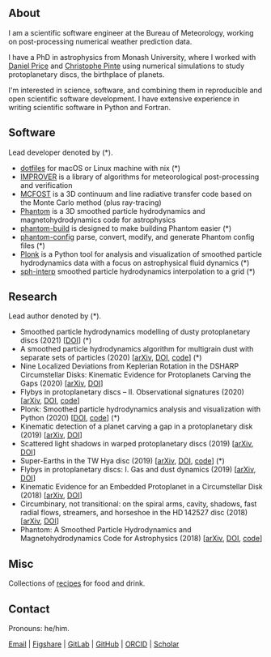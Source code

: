 ## About

I am a scientific software engineer at the Bureau of Meteorology, working on post-processing numerical weather prediction data.

I have a PhD in astrophysics from Monash University, where I worked with [Daniel Price](https://research.monash.edu/en/persons/daniel-price) and [Christophe Pinte](https://research.monash.edu/en/persons/christophe-pinte) using numerical simulations to study protoplanetary discs, the birthplace of planets.

I'm interested in science, software, and combining them in reproducible and open scientific software development. I have extensive experience in writing scientific software in Python and Fortran.

## Software

Lead developer denoted by (*).

- [dotfiles](https://github.com/dmentipl/dotfiles) for macOS or Linux machine with nix (*)
- [IMPROVER](https://github.com/metoppv/improver) is a library of algorithms for meteorological post-processing and verification
- [MCFOST](https://github.com/cpinte/mcfost) is a 3D continuum and line radiative transfer code based on the Monte Carlo method (plus ray-tracing)
- [Phantom](https://github.com/danieljprice/phantom) is a 3D smoothed particle hydrodynamics and magnetohydrodynamics code for astrophysics
- [phantom-build](https://github.com/dmentipl/phantom-build) is designed to make building Phantom easier (*)
- [phantom-config](https://github.com/dmentipl/phantom-config) parse, convert, modify, and generate Phantom config files (*)
- [Plonk](https://github.com/dmentipl/plonk) is a Python tool for analysis and visualization of smoothed particle hydrodynamics data with a focus on astrophysical fluid dynamics (*)
- [sph-interp](https://github.com/dmentipl/sph-interp) smoothed particle hydrodynamics interpolation to a grid (*)

## Research

Lead author denoted by (*).

- Smoothed particle hydrodynamics modelling of dusty protoplanetary discs (2021) [[DOI](https://bridges.monash.edu/articles/thesis/Smoothed_particle_hydrodynamics_modelling_of_dusty_protoplanetary_discs/13834760)] (*)
- A smoothed particle hydrodynamics algorithm for multigrain dust with separate sets of particles (2020) [[arXiv](https://arxiv.org/abs/2010.06074), [DOI](https://doi.org/10.1093/mnras/staa3171), [code](https://github.com/dmentipl/multigrain)] (*)
- Nine Localized Deviations from Keplerian Rotation in the DSHARP Circumstellar Disks: Kinematic Evidence for Protoplanets Carving the Gaps (2020) [[arXiv](https://arxiv.org/abs/2001.07720), [DOI](https://doi.org/10.3847/2041-8213/ab6dda)]
- Flybys in protoplanetary discs – II. Observational signatures (2020) [[arXiv](https://arxiv.org/abs/1910.06822), [DOI](https://doi.org/10.1093/mnras/stz2938), [code](https://github.com/dmentipl/flyby-observational-signatures)]
- Plonk: Smoothed particle hydrodynamics analysis and visualization with Python (2020) [[DOI](https://doi.org/10.21105/joss.01884), [code](https://github.com/dmentipl/plonk)] (*)
- Kinematic detection of a planet carving a gap in a protoplanetary disk (2019) [[arXiv](https://arxiv.org/abs/1907.02538), [DOI](https://doi.org/10.1038/s41550-019-0852-6)]
- Scattered light shadows in warped protoplanetary discs (2019) [[arXiv](https://arxiv.org/abs/1902.00036), [DOI](https://doi.org/10.1093/mnras/stz346)]
- Super-Earths in the TW Hya disc (2019) [[arXiv](https://arxiv.org/abs/1811.03636), [DOI](https://doi.org/10.1093/mnrasl/sly209), [code](https://github.com/dmentipl/super-earths-in-twhya)] (*)
- Flybys in protoplanetary discs: I. Gas and dust dynamics (2019) [[arXiv](https://arxiv.org/abs/1812.00961), [DOI](https://doi.org/10.1093/mnras/sty3325)]
- Kinematic Evidence for an Embedded Protoplanet in a Circumstellar Disk (2018) [[arXiv](https://arxiv.org/abs/1805.10293), [DOI](https://doi.org/10.3847/2041-8213/aac6dc)]
- Circumbinary, not transitional: on the spiral arms, cavity, shadows, fast radial flows, streamers, and horseshoe in the HD 142527 disc (2018) [[arXiv](https://arxiv.org/abs/1803.02484), [DOI](https://doi.org/10.1093/mnras/sty647)]
- Phantom: A Smoothed Particle Hydrodynamics and Magnetohydrodynamics Code for Astrophysics (2018) [[arXiv](https://arxiv.org/abs/1702.03930), [DOI](https://doi.org/10.1017/pasa.2018.25), [code](https://github.com/danieljprice/phantom)]

## Misc

Collections of [recipes](https://dmentipl.github.io/recipes/) for food and drink.

## Contact

Pronouns: he/him.

[Email](mailto:daniel.mentiplay@proton.me) | [Figshare](https://figshare.com/authors/Daniel_Mentiplay/7505300) | [GitLab](https://gitlab.com/dmentipl) | [GitHub](https://github.com/dmentipl) | [ORCID](https://orcid.org/0000-0002-5526-8798) | [Scholar](https://scholar.google.com.au/citations?user=BNWvllgAAAAJ)
